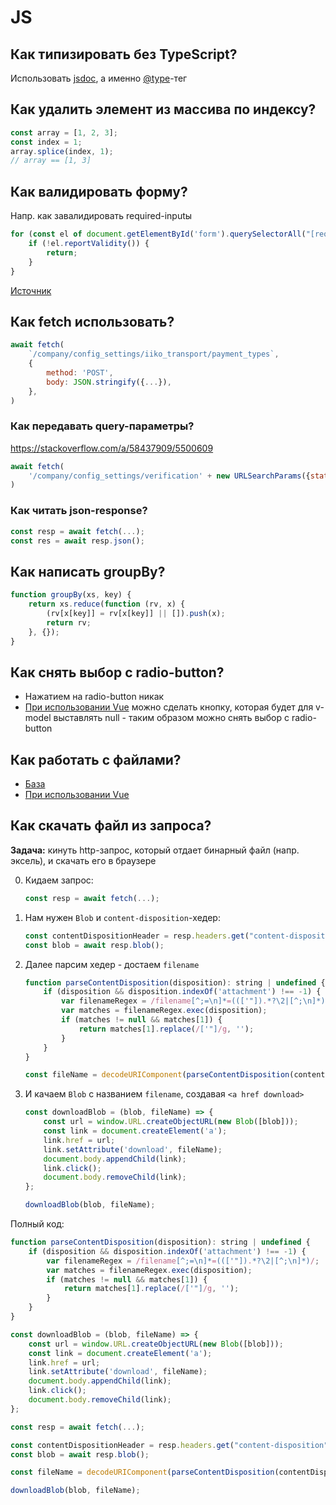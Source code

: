 # JS

## Как типизировать без TypeScript?

Использовать [jsdoc](https://jsdoc.app/), а именно [@type](https://jsdoc.app/tags-type.html)-тег

## Как удалить элемент из массива по индексу?

```js
const array = [1, 2, 3];
const index = 1;
array.splice(index, 1);
// array == [1, 3]
```

## Как валидировать форму?

Напр. как завалидировать required-inputы

```js
for (const el of document.getElementById('form').querySelectorAll("[required]")) {
    if (!el.reportValidity()) {
        return;
    }
}
```

[Источник](https://stackoverflow.com/a/67826542/5500609)

## Как fetch использовать?

```js
await fetch(
    `/company/config_settings/iiko_transport/payment_types`,
    {
        method: 'POST',
        body: JSON.stringify({...}),
    },
)
```

### Как передавать query-параметры?

https://stackoverflow.com/a/58437909/5500609

```js
await fetch(
    '/company/config_settings/verification' + new URLSearchParams({status: this.status}),
)
```

### Как читать json-response?

```js
const resp = await fetch(...);
const res = await resp.json();
```

## Как написать groupBy?

```js
function groupBy(xs, key) {
    return xs.reduce(function (rv, x) {
        (rv[x[key]] = rv[x[key]] || []).push(x);
        return rv;
    }, {});
}
```

## Как снять выбор с radio-button?

- Нажатием на radio-button никак
- [При использовании Vue](../Vue.md) можно сделать кнопку, которая будет для v-model выставлять null - таким образом
  можно снять
  выбор с radio-button

## Как работать с файлами?

- [База](https://developer.mozilla.org/en-US/docs/Web/API/File)
- [При использовании Vue](../Vue.md)

## Как скачать файл из запроса?

**Задача:** кинуть http-запрос, который отдает бинарный файл (напр. эксель), и скачать его в браузере

0. Кидаем запрос:
    
    ```js
    const resp = await fetch(...);
    ```

1. Нам нужен `Blob` и  `content-disposition`-хедер:

    ```js
    const contentDispositionHeader = resp.headers.get("content-disposition");
    const blob = await resp.blob();
    ```

2. Далее парсим хедер - достаем `filename`

    ```js
    function parseContentDisposition(disposition): string | undefined {
        if (disposition && disposition.indexOf('attachment') !== -1) {
            var filenameRegex = /filename[^;=\n]*=((['"]).*?\2|[^;\n]*)/;
            var matches = filenameRegex.exec(disposition);
            if (matches != null && matches[1]) {
                return matches[1].replace(/['"]/g, '');
            }
        }
    }
    
    const fileName = decodeURIComponent(parseContentDisposition(contentDispositionHeader));
    ```

3. И качаем `Blob` с названием `filename`, создавая `<a href download>`

    ```js
    const downloadBlob = (blob, fileName) => {
        const url = window.URL.createObjectURL(new Blob([blob]));
        const link = document.createElement('a');
        link.href = url;
        link.setAttribute('download', fileName);
        document.body.appendChild(link);
        link.click();
        document.body.removeChild(link);
    };
    
    downloadBlob(blob, fileName);
    
    ```

Полный код:

```js
function parseContentDisposition(disposition): string | undefined {
    if (disposition && disposition.indexOf('attachment') !== -1) {
        var filenameRegex = /filename[^;=\n]*=((['"]).*?\2|[^;\n]*)/;
        var matches = filenameRegex.exec(disposition);
        if (matches != null && matches[1]) {
            return matches[1].replace(/['"]/g, '');
        }
    }
}

const downloadBlob = (blob, fileName) => {
    const url = window.URL.createObjectURL(new Blob([blob]));
    const link = document.createElement('a');
    link.href = url;
    link.setAttribute('download', fileName);
    document.body.appendChild(link);
    link.click();
    document.body.removeChild(link);
};

const resp = await fetch(...);

const contentDispositionHeader = resp.headers.get("content-disposition");
const blob = await resp.blob();

const fileName = decodeURIComponent(parseContentDisposition(contentDispositionHeader));

downloadBlob(blob, fileName);
```